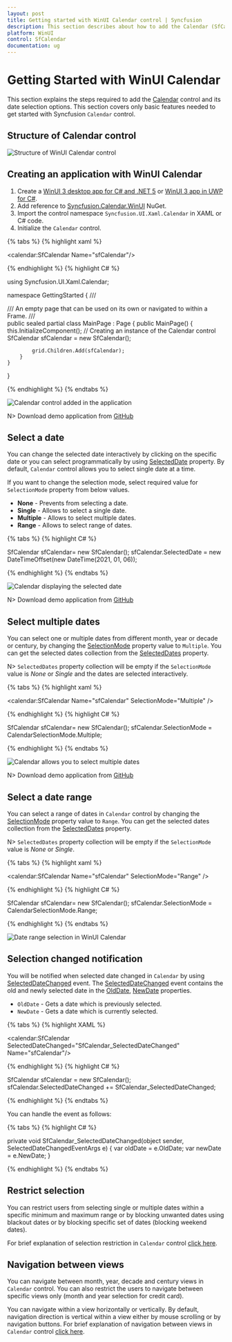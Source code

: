 ```yaml
---
layout: post
title: Getting started with WinUI Calendar control | Syncfusion
description: This section describes about how to add the Calendar (SfCalendar) control into WinUI application and its basic features.
platform: WinUI
control: SfCalendar
documentation: ug
---
```


# Getting Started with WinUI Calendar

This section explains the steps required to add the [Calendar](https://help.syncfusion.com/cr/winui/Syncfusion.UI.Xaml.Calendar.SfCalendar.html) control and its date selection options. This section covers only basic features needed to get started with Syncfusion `Calendar` control.

## Structure of Calendar control

![Structure of WinUI Calendar control](Getting-Started_images/Structure.png)

## Creating an application with WinUI Calendar

1. Create a [WinUI 3 desktop app for C# and .NET 5](https://docs.microsoft.com/en-us/windows/apps/winui/winui3/get-started-winui3-for-desktop) or [WinUI 3 app in UWP for C#](https://docs.microsoft.com/en-us/windows/apps/winui/winui3/get-started-winui3-for-uwp).
2. Add reference to [Syncfusion.Calendar.WinUI](https://www.nuget.org/packages/Syncfusion.Calendar.WinUI) NuGet. 
3. Import the control namespace `Syncfusion.UI.Xaml.Calendar` in XAML or C# code.
4. Initialize the `Calendar` control.

{% tabs %}
{% highlight xaml %}

<Page
    x:Class="GettingStarted.MainPage"
    xmlns="http://schemas.microsoft.com/winfx/2006/xaml/presentation"
    xmlns:x="http://schemas.microsoft.com/winfx/2006/xaml"
    xmlns:local="using:GettingStarted"
    xmlns:d="http://schemas.microsoft.com/expression/blend/2008"
    xmlns:mc="http://schemas.openxmlformats.org/markup-compatibility/2006"
    xmlns:calendar="using:Syncfusion.UI.Xaml.Calendar"
    mc:Ignorable="d"
    Background="{ThemeResource ApplicationPageBackgroundThemeBrush}">
    <Grid Name="grid">
        <!--Adding Calendar control -->
        <calendar:SfCalendar Name="sfCalendar"/>
    </Grid>
</Page>

{% endhighlight %}
{% highlight C# %}

using Syncfusion.UI.Xaml.Calendar;

namespace GettingStarted
{
    /// <summary>
    /// An empty page that can be used on its own or navigated to within a Frame.
    /// </summary>
    public sealed partial class MainPage : Page
    {
        public MainPage()
        {
            this.InitializeComponent();
            // Creating an instance of the Calendar control
            SfCalendar sfCalendar = new SfCalendar();

            grid.Children.Add(sfCalendar);
        }
    }
}

{% endhighlight %}
{% endtabs %}

![Calendar control added in the application](Getting-Started_images/Calendar_Added.png)

N> Download demo application from [GitHub](https://github.com/SyncfusionExamples/syncfusion-winui-tools-calendar-examples/blob/main/Samples/GettingStarted)

## Select a date

You can change the selected date interactively by clicking on the specific date or you can select programmatically by using [SelectedDate](https://help.syncfusion.com/cr/winui/Syncfusion.UI.Xaml.Calendar.SfCalendar.html#Syncfusion_UI_Xaml_Calendar_SfCalendar_SelectedDate) property. By default, `Calendar` control allows you to select single date at a time. 

If you want to change the selection mode, select required value for `SelectionMode` property from below values.

* **None** - Prevents from selecting a date.
* **Single** - Allows to select a single date.
* **Multiple** - Allows to select multiple dates.
* **Range** -  Allows to select range of dates.

{% tabs %}
{% highlight C# %}

SfCalendar sfCalendar= new SfCalendar();
sfCalendar.SelectedDate = new DateTimeOffset(new DateTime(2021, 01, 06));

{% endhighlight %}
{% endtabs %}

![Calendar displaying the selected date](Getting-Started_images/Selecteddate.png)

N> Download demo application from [GitHub](https://github.com/SyncfusionExamples/syncfusion-winui-tools-calendar-examples/blob/main/Samples/Restriction)

## Select multiple dates

You can select one or multiple dates from different month, year or decade or century, by changing the [SelectionMode](https://help.syncfusion.com/cr/winui/Syncfusion.UI.Xaml.Calendar.SfCalendar.html#Syncfusion_UI_Xaml_Calendar_SfCalendar_SelectionMode) property value to `Multiple`. You can get the selected dates collection from the [SelectedDates](https://help.syncfusion.com/cr/winui/Syncfusion.UI.Xaml.Calendar.SfCalendar.html#Syncfusion_UI_Xaml_Calendar_SfCalendar_SelectedDates) property.

N> `SelectedDates` property collection will be empty if the `SelectionMode` value is *None* or *Single* and the dates are selected interactively. 

{% tabs %}
{% highlight xaml %}

<calendar:SfCalendar Name="sfCalendar" 
                     SelectionMode="Multiple" />

{% endhighlight %}
{% highlight C# %}

SfCalendar sfCalendar= new SfCalendar();
sfCalendar.SelectionMode = CalendarSelectionMode.Multiple;

{% endhighlight %}
{% endtabs %}

![Calendar allows you to select multiple dates](Getting-Started_images/multipledate_selection.png)

N> Download demo application from [GitHub](https://github.com/SyncfusionExamples/syncfusion-winui-tools-calendar-examples/blob/main/Samples/Selection)

## Select a date range

You can select a range of dates in `Calendar` control by changing the [SelectionMode](https://help.syncfusion.com/cr/winui/Syncfusion.UI.Xaml.Calendar.SfCalendar.html#Syncfusion_UI_Xaml_Calendar_SfCalendar_SelectionMode) property value to `Range`. You can get the selected dates collection from the [SelectedDates](https://help.syncfusion.com/cr/winui/Syncfusion.UI.Xaml.Calendar.SfCalendar.html#Syncfusion_UI_Xaml_Calendar_SfCalendar_SelectedDates) property.

N> `SelectedDates` property collection will be empty if the `SelectionMode` value is *None* or *Single*. 

{% tabs %}
{% highlight xaml %}

<calendar:SfCalendar Name="sfCalendar" 
                     SelectionMode="Range" />

{% endhighlight %}
{% highlight C# %}

SfCalendar sfCalendar= new SfCalendar();
sfCalendar.SelectionMode = CalendarSelectionMode.Range;

{% endhighlight %}
{% endtabs %}

![Date range selection in WinUI Calendar](Getting-Started_images/date-range-selection.png)

## Selection changed notification

You will be notified when selected date changed in `Calendar` by using [SelectedDateChanged](https://help.syncfusion.com/cr/winui/Syncfusion.UI.Xaml.Calendar.SfCalendar.html#Syncfusion_UI_Xaml_Calendar_SfCalendar_SelectedDateChanged) event. The [SelectedDateChanged](https://help.syncfusion.com/cr/winui/Syncfusion.UI.Xaml.Calendar.SelectedDateChangedEventArgs.html) event contains the old and newly selected date in the [OldDate](https://help.syncfusion.com/cr/winui/Syncfusion.UI.Xaml.Calendar.SelectedDateChangedEventArgs.html#Syncfusion_UI_Xaml_Calendar_SelectedDateChangedEventArgs_OldDate), [NewDate](https://help.syncfusion.com/cr/winui/Syncfusion.UI.Xaml.Calendar.SelectedDateChangedEventArgs.html#Syncfusion_UI_Xaml_Calendar_SelectedDateChangedEventArgs_NewDate) properties.

* `OldDate` - Gets a date which is previously selected.
* `NewDate` - Gets a date which is currently selected.

{% tabs %}
{% highlight XAML %}

<calendar:SfCalendar SelectedDateChanged="SfCalendar_SelectedDateChanged" 
                     Name="sfCalendar"/>

{% endhighlight %}
{% highlight C# %}

SfCalendar sfCalendar = new SfCalendar();
sfCalendar.SelectedDateChanged += SfCalendar_SelectedDateChanged;

{% endhighlight %}
{% endtabs %}

You can handle the event as follows:

{% tabs %}
{% highlight C# %}

private void SfCalendar_SelectedDateChanged(object sender, SelectedDateChangedEventArgs e)
{
    var oldDate = e.OldDate;
    var newDate = e.NewDate;
}

{% endhighlight %}
{% endtabs %}

## Restrict selection

You can restrict users from selecting single or multiple dates within a specific minimum and maximum range or by blocking unwanted dates using blackout dates or by blocking specific set of dates (blocking weekend dates). 

For brief explanation of selection restriction in `Calendar` control [click here](Selection.md).

## Navigation between views

You can navigate between month, year, decade and century views in `Calendar` control. You can also restrict the users to navigate between specific views only (month and year selection for credit card).

You can navigate within a view horizontally or vertically. By default, navigation direction is vertical within a view either by mouse scrolling or by navigation buttons. For brief explanation of navigation between views in `Calendar` control [click here](Navigation.md).
